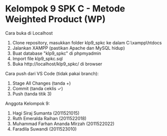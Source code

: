 # Kelompok 9 SPK C - Metode Weighted Product (WP)
Cara buka di Localhost
1. Clone repository, masukkan folder klp9_spkc ke dalam C:\xampp\htdocs
2. Jalankan XAMPP (pastikan Apache dan MySQL hidup)
3. Buat database "klp9_spkc" di phpmyadmin
4. Import file klp9_spkc.sql
5. Buka http://localhost/klp9_spkc/ di browser

Cara push dari VS Code (tidak pakai branch):
1. Stage All Changes (tanda +)
2. Commit (tanda ceklis ✓)
3. Push (tanda titik 3)

Anggota Kelompok 9:
1. Hagi Siraj Sumanta (2011521015)
2. Ruth Emeralda Raihan (2011522018)
3. Muhammad Farhan Ananda Mirzah (2011522022)
4. Faradila Suwandi (2011523010)

